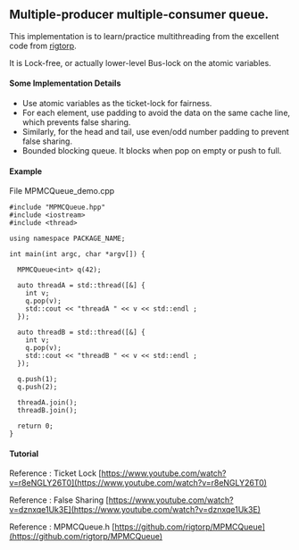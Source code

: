 ## Multiple-producer multiple-consumer queue.

This implementation is to learn/practice multithreading from the excellent code from [rigtorp](https://github.com/rigtorp/MPMCQueue).

It is Lock-free, or actually lower-level Bus-lock on the atomic variables.

#### Some Implementation Details

* Use atomic variables as the ticket-lock for fairness.
* For each element, use padding to avoid the data on the same cache line, which prevents false sharing.
* Similarly, for the head and tail, use even/odd number padding to prevent false sharing.
* Bounded blocking queue. It blocks when pop on empty or push to full.



#### Example
File MPMCQueue_demo.cpp

```
#include "MPMCQueue.hpp"
#include <iostream>
#include <thread>

using namespace PACKAGE_NAME;

int main(int argc, char *argv[]) {

  MPMCQueue<int> q(42);
  
  auto threadA = std::thread([&] {
    int v;
    q.pop(v);
    std::cout << "threadA " << v << std::endl ;
  });

  auto threadB = std::thread([&] {
    int v;
    q.pop(v);
    std::cout << "threadB " << v << std::endl ;
  });
  
  q.push(1);
  q.push(2);
  
  threadA.join();
  threadB.join();

  return 0;
}

```



#### Tutorial


Reference : Ticket Lock
[https://www.youtube.com/watch?v=r8eNGLY26T0](https://www.youtube.com/watch?v=r8eNGLY26T0)

Reference : False Sharing
[https://www.youtube.com/watch?v=dznxqe1Uk3E](https://www.youtube.com/watch?v=dznxqe1Uk3E)

Reference : MPMCQueue.h
[https://github.com/rigtorp/MPMCQueue](https://github.com/rigtorp/MPMCQueue)



